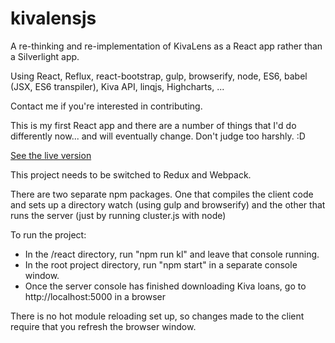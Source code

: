 # kivalensjs

A re-thinking and re-implementation of KivaLens as a React app rather than a Silverlight app.

Using React, Reflux, react-bootstrap, gulp, browserify, node, ES6, babel (JSX, ES6 transpiler), Kiva API,
linqjs, Highcharts, ...

Contact me if you're interested in contributing.

This is my first React app and there are a number of things that I'd do differently now... and will
eventually change. Don't judge too harshly. :D

[See the live version](http://www.kivalens.org/#/search)

This project needs to be switched to Redux and Webpack.

There are two separate npm packages. One that compiles the client code and sets up a directory
watch (using gulp and browserify) and the other that runs the server (just by running cluster.js with node)

To run the project:
* In the /react directory, run "npm run kl" and leave that console running.
* In the root project directory, run "npm start" in a separate console window.
* Once the server console has finished downloading Kiva loans, go to http://localhost:5000 in a browser

There is no hot module reloading set up, so changes made to the client require that you
refresh the browser window.

